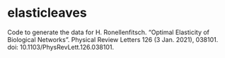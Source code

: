 # elasticleaves
Code to generate the data for H. Ronellenfitsch. “Optimal Elasticity of Biological Networks”. Physical Review Letters 126 (3 Jan. 2021), 038101. doi: 10.1103/PhysRevLett.126.038101.
